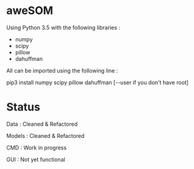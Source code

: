 # aweSOM

Using Python 3.5 with the following libraries :

- numpy
- scipy
- pillow
- dahuffman

All can be imported using the following line :

pip3 install numpy scipy pillow dahuffman [--user if you don't have root]


# Status

Data : Cleaned & Refactored

Models : Cleaned & Refactored

CMD : Work in progress

GUI : Not yet functional